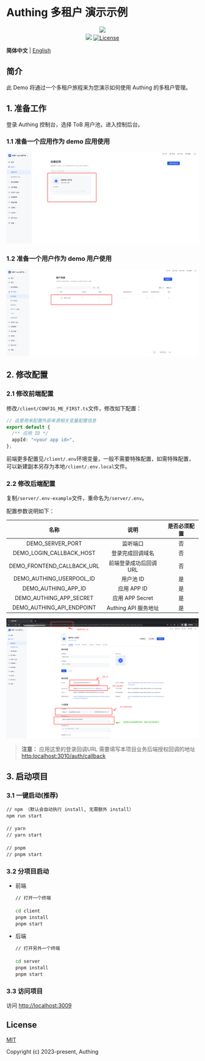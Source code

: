 # Authing 多租户 演示示例

<div align=center>
  <img width="250" src="https://files.authing.co/authing-console/authing-logo-new-20210924.svg" />
</div>

<div align=center>
  <a href="https://forum.authing.cn/" target="_blank"><img src="https://img.shields.io/badge/chat-forum-blue" /></a>
  <a href="https://opensource.org/licenses/MIT" target="_blank"><img src="https://img.shields.io/badge/License-MIT-success" alt="License"></a>
</div>

**简体中文** | [English](./README.md)

## 简介

此 Demo 将通过一个多租户旅程来为您演示如何使用 Authing 的多租户管理。

## 1. 准备工作

登录 Authing 控制台，选择 ToB 用户池，进入控制后台。

### 1.1 准备一个应用作为 demo 应用使用

![image-20230113110756473](assets/README.zh-CN/image-20230113110756473.png)

### 1.2 准备一个用户作为 demo 用户使用

![image-20230113111210248](assets/README.zh-CN/image-20230113111210248.png)

## 2. 修改配置

### 2.1 修改前端配置

修改`/client/CONFIG_ME_FIRST.ts`文件，修改如下配置：

```typescript
// 这里用来配置外部来源相关变量配置信息
export default {
  /** 应用 ID */
  appId: "<your app id>",
};

```

前端更多配置见`/client/.env`环境变量，一般不需要特殊配置，如需特殊配置，可以新建副本另存为本地`/client/.env.local`文件。

### 2.2 修改后端配置

复制`/server/.env-example`文件，重命名为`/server/.env`。

配置参数说明如下：

|            名称            |          说明          | 是否必须配置 |
| :------------------------: | :--------------------: | :----------: |
|      DEMO_SERVER_PORT      |        监听端口        |      否      |
|  DEMO_LOGIN_CALLBACK_HOST  |    登录完成回调域名    |      否      |
| DEMO_FRONTEND_CALLBACK_URL | 前端登录成功后回调 URL |      否      |
|  DEMO_AUTHING_USERPOOL_ID  |       用户池 ID        |      是      |
|    DEMO_AUTHING_APP_ID     |      应用 APP ID       |      是      |
|  DEMO_AUTHING_APP_SECRET   |    应用 APP Secret     |      是      |
| DEMO_AUTHING_API_ENDPOINT  |  Authing API 服务地址  |      是      |

![image-20230113152420369](assets/README.zh-CN/image-20230113152420369.png)

>**注意：** 应用这里的登录回调URL 需要填写本项目业务后端授权回调的地址  <http:localhost:3010/auth/callback>

## 3. 启动项目

### 3.1 一键启动(推荐)

```sh
// npm （默认会自动执行 install, 无需额外 install）
npm run start

// yarn
// yarn start

// pnpm
// pnpm start

```

### 3.2 分项目启动

- 前端

  ```sh
  // 打开一个终端
  
  cd client
  pnpm install
  pnpm start
  ```

- 后端

  ```sh
  // 打开另外一个终端
  
  cd server
  pnpm install
  pnpm start
  ```

### 3.3 访问项目

访问 <http://localhost:3009>

## License

[MIT](https://opensource.org/licenses/MIT)

Copyright (c) 2023-present, Authing
